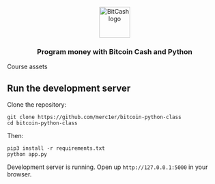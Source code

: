 <p align="center">
  <img src="https://sporestack.github.io/bitcash/_static/bitcash.png" alt="BitCash logo" width="72" height="72">
</p>

<h3 align="center">
  Program money with Bitcoin Cash and Python
</h3>

Course assets

## Run the development server

Clone the repository:

```shell
git clone https://github.com/merc1er/bitcoin-python-class
cd bitcoin-python-class
```

Then:

```shell
pip3 install -r requirements.txt
python app.py
```

Development server is running. Open up `http://127.0.0.1:5000` in your browser.
